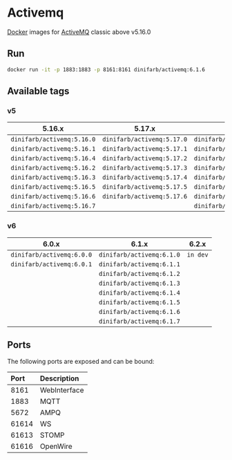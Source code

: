 # Activemq
[Docker](https://github.com/DiniFarb/activemq) images for [ActiveMQ](https://activemq.apache.org/components/classic/download/) classic above v5.16.0

## Run 

```bash
docker run -it -p 1883:1883 -p 8161:8161 dinifarb/activemq:6.1.6
```

## Available tags

### v5
|**5.16.x**|**5.17.x**|**5.18.x**|**5.19.x**|
|-----|-----|-----|-----|
|```dinifarb/activemq:5.16.0```|```dinifarb/activemq:5.17.0```|```dinifarb/activemq:5.18.0```|```dinifarb/activemq:5.19.0```|
|```dinifarb/activemq:5.16.1```|```dinifarb/activemq:5.17.1```|```dinifarb/activemq:5.18.1```||
|```dinifarb/activemq:5.16.4```|```dinifarb/activemq:5.17.2```|```dinifarb/activemq:5.18.2```||
|```dinifarb/activemq:5.16.2```|```dinifarb/activemq:5.17.3```|```dinifarb/activemq:5.18.3```||
|```dinifarb/activemq:5.16.3```|```dinifarb/activemq:5.17.4```|```dinifarb/activemq:5.18.4```||
|```dinifarb/activemq:5.16.5```|```dinifarb/activemq:5.17.5```|```dinifarb/activemq:5.18.5```||
|```dinifarb/activemq:5.16.6```|```dinifarb/activemq:5.17.6```|```dinifarb/activemq:5.18.6```||
|```dinifarb/activemq:5.16.7```||```dinifarb/activemq:5.18.7```||

### v6
|**6.0.x**|**6.1.x**|**6.2.x**|
|-----|-----|-----|
|```dinifarb/activemq:6.0.0```|```dinifarb/activemq:6.1.0```|```in dev```|
|```dinifarb/activemq:6.0.1```|```dinifarb/activemq:6.1.1```||
||```dinifarb/activemq:6.1.2```|||
||```dinifarb/activemq:6.1.3```|||
||```dinifarb/activemq:6.1.4```|||
||```dinifarb/activemq:6.1.5```|||
||```dinifarb/activemq:6.1.6```|||
||```dinifarb/activemq:6.1.7```|||

## Ports

The following ports are exposed and can be bound:

| Port  | Description |
|:------|:------------|
| 8161  | WebInterface  |
| 1883  | MQTT        |
| 5672  | AMPQ        |
| 61614 | WS          |
| 61613 | STOMP       |
| 61616 | OpenWire    |

